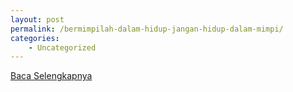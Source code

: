```yaml
---
layout: post
permalink: /bermimpilah-dalam-hidup-jangan-hidup-dalam-mimpi/
categories:
    - Uncategorized
---
```


[Baca Selengkapnya](/03)